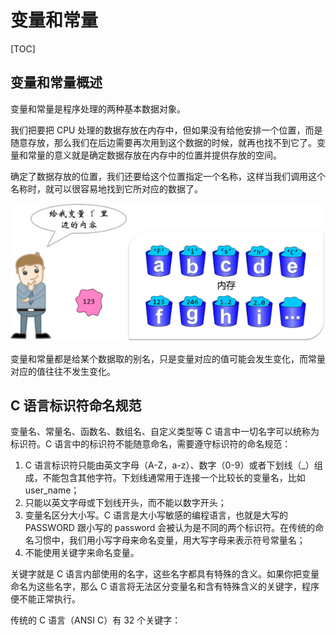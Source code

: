 # 变量和常量

[TOC]

## 变量和常量概述

变量和常量是程序处理的两种基本数据对象。

我们把要把 CPU 处理的数据存放在内存中，但如果没有给他安排一个位置，而是随意存放，那么我们在后边需要再次用到这个数据的时候，就再也找不到它了。变量和常量的意义就是确定数据存放在内存中的位置并提供存放的空间。

确定了数据存放的位置，我们还要给这个位置指定一个名称，这样当我们调用这个名称时，就可以很容易地找到它所对应的数据了。

![img](varconst.assets/162225yjy3887g8q78a79m.png)

变量和常量都是给某个数据取的别名，只是变量对应的值可能会发生变化，而常量对应的值往往不发生变化。

## C 语言标识符命名规范

变量名、常量名、函数名、数组名、自定义类型等 C 语言中一切名字可以统称为标识符。C 语言中的标识符不能随意命名，需要遵守标识符的命名规范：

1. C 语言标识符只能由英文字母（A\-Z，a\-z）、数字（0\-9）或者下划线（\_）组成，不能包含其他字符。下划线通常用于连接一个比较长的变量名，比如 user_name；
2. 只能以英文字母或下划线开头，而不能以数字开头；
3. 变量名区分大小写。C 语言是大小写敏感的编程语言，也就是大写的 PASSWORD 跟小写的 password 会被认为是不同的两个标识符。在传统的命名习惯中，我们用小写字母来命名变量，用大写字母来表示符号常量名；
4. 不能使用关键字来命名变量。

关键字就是 C 语言内部使用的名字，这些名字都具有特殊的含义。如果你把变量命名为这些名字，那么 C 语言将无法区分变量名和含有特殊含义的关键字，程序便不能正常执行。

传统的 C 语言（ANSI C）有 32 个关键字：  

